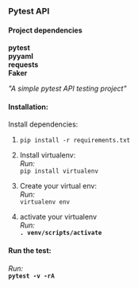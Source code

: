### Pytest API

#### Project dependencies
**pytest**<br>
**pyyaml**<br>
**requests**<br>
**Faker**<br>

*"A simple pytest API testing project"*

#### Installation:
Install dependencies:
1. `pip install -r requirements.txt`

2. Install virtualenv: <br>*Run:*<br>`pip install virtualenv`
3. Create your virtual env:<br>*Run:*<br>`virtualenv env`
4. activate your virtualenv<br>
*Run:*<br>
 **`. venv/scripts/activate`**
 
#### Run the test:
*Run:*<br>
 **`pytest -v -rA`**
